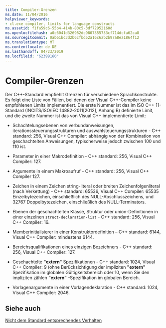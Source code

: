 ```yaml
---
title: Compiler-Grenzen
ms.date: 11/04/2016
helpviewer_keywords:
- cl.exe compiler, limits for language constructs
ms.assetid: f1fa59c6-55b4-414b-80c5-3df72952160d
ms.openlocfilehash: a0c6041d326982dc9807355733cf714dcfa62ca8
ms.sourcegitcommit: 0ab61bc3d2b6cfbd52a16c6ab2b97a8ea1864f12
ms.translationtype: MT
ms.contentlocale: de-DE
ms.lasthandoff: 04/23/2019
ms.locfileid: "62399160"
---
```

# <a name="compiler-limits"></a>Compiler-Grenzen

Der C++-Standard empfiehlt Grenzen für verschiedene Sprachkonstrukte. Es folgt eine Liste von Fällen, bei denen der Visual C++-Compiler keine empfohlenen Limits implementiert. Die erste Nummer ist das im ISO C++ 11-Standard (INCITS/ISO/IEC 14882-2011[2012], Anhang B) definierte Limit, und die zweite Nummer ist das von Visual C++ implementierte Limit:

- Schachtelungsebenen von verbundanweisungen, iterationssteuerungsstrukturen und auswahlsteuerungsstrukturen - C++ standard: 256, Visual C++ Compiler: abhängig von der Kombination von geschachtelten Anweisungen, typischerweise jedoch zwischen 100 und 110 ist.

- Parameter in einer Makrodefinition - C++ standard: 256, Visual C++ Compiler: 127.

- Argumente in einem Makroaufruf - C++ standard: 256, Visual C++ Compiler 127.

- Zeichen in einem Zeichen string-literal oder breiten Zeichenfolgenliteral (nach Verkettung) - C++ standard: 65536, Visual C++ Compiler: 65535 Einzelbytezeichen, einschließlich des NULL-Abschlusszeichens, und 32767 Doppelbytezeichen, einschließlich des NULL-Terminators.

- Ebenen der geschachtelten Klasse, Struktur oder union-Definitionen in einer einzelnen `struct-declaration-list` - C++ standard: 256, Visual C++ Compiler: 16.

- Memberinitialisierer in einer Konstruktordefinition – C++ standard: 6144, Visual C++ Compiler: mindestens 6144.

- Bereichsqualifikationen eines einzigen Bezeichners - C++ standard: 256, Visual C++ Compiler: 127.

- Geschachtelte **"extern"** Spezifikationen - C++ standard: 1024, Visual C++ Compiler: 9 (ohne Berücksichtigung der impliziten **"extern"** Spezifikation im globalen Gültigkeitsbereich oder 10, wenn Sie den impliziten zählen **"extern"** -Spezifikation im globalen Bereich.

- Vorlagenargumente in einer Vorlagendeklaration - C++ standard: 1024, Visual C++ Compiler: 2046.

## <a name="see-also"></a>Siehe auch

[Nicht dem Standard entsprechendes Verhalten](../cpp/nonstandard-behavior.md)